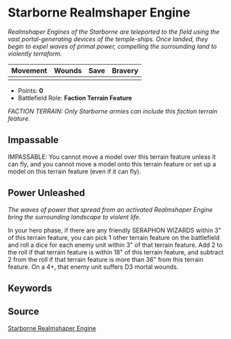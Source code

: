 # Starborne Realmshaper Engine

_Realmshaper Engines of the Starborne are teleported to the field using the vast portal-generating devices of the temple-ships. Once landed, they begin to expel waves of primal power, compelling the surrounding land to violently terraform._


| Movement | Wounds | Save | Bravery |
|:--------:|:------:|:----:|:-------:|
|  |  |  |  |

* Points: **0**
* Battlefield Role: **Faction Terrain Feature**

_FACTION TERRAIN: Only Starborne armies can include this faction terrain feature._

## Impassable

IMPASSABLE: You cannot move a model over this terrain feature unless it can fly, and you cannot move a model onto this terrain feature or set up a model on this terrain feature (even if it can fly).

## Power Unleashed

_The waves of power that spread from an activated Realmshaper Engine bring the surrounding landscape to violent life._

In your hero phase, if there are any friendly SERAPHON WIZARDS within 3" of this terrain feature, you can pick 1 other terrain feature on the battlefield and roll a dice for each enemy unit within 3" of that terrain feature. Add 2 to the roll if that terrain feature is within 18" of this terrain feature, and subtract 2 from the roll if that terrain feature is more than 36" from this terrain feature. On a 4+, that enemy unit suffers D3 mortal wounds.

## Keywords



## Source

[Starborne Realmshaper Engine](https://wahapedia.ru/aos3/factions/seraphon/Starborne-Realmshaper-Engine)
